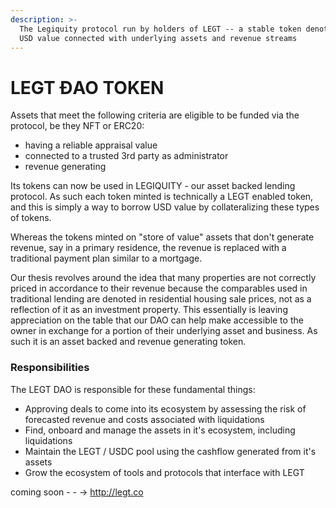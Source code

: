 ```yaml
---
description: >-
  The Legiquity protocol run by holders of LEGT -- a stable token denoted in the
  USD value connected with underlying assets and revenue streams
---
```


# LEGT ĐAO TOKEN

Assets that meet the following criteria are eligible to be funded via the protocol, be they NFT or ERC20:

* having a reliable appraisal value&#x20;
* connected to a trusted 3rd party as administrator
* revenue generating

Its tokens can now be used in LEGIQUITY - our asset backed lending protocol.  As such each token minted is technically a LEGT enabled token, and this is simply a way to borrow USD value by collateralizing these types of tokens. &#x20;

Whereas the tokens minted on "store of value" assets that don't generate revenue, say in a primary residence, the revenue is replaced with a traditional payment plan similar to a mortgage.

Our thesis revolves around the idea that many properties are not correctly priced in accordance to their revenue because the comparables used in traditional lending are denoted in residential housing sale prices, not as a reflection of it as an investment property.  This essentially is leaving appreciation on the table that our DAO can help make accessible to the owner in exchange for a portion of their underlying asset and business. As such it is an asset backed and revenue generating token.&#x20;

### Responsibilities

The LEGT DAO is responsible for these fundamental things:&#x20;

* Approving deals to come into its ecosystem by assessing the risk of forecasted revenue and costs associated with liquidations
* Find, onboard and manage the assets in it's ecosystem, including liquidations
* Maintain the LEGT / USDC pool using the cashflow generated from it's assets
* Grow the ecosystem of tools and protocols that interface with LEGT

coming soon   - - ->   http://legt.co  &#x20;
